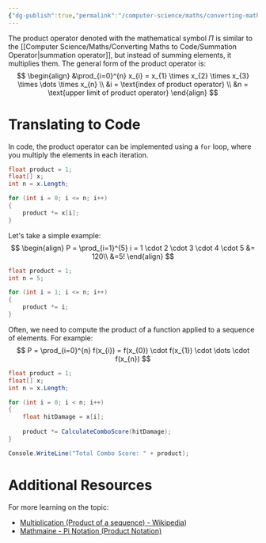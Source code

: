 ```yaml
---
{"dg-publish":true,"permalink":"/computer-science/maths/converting-maths-to-code/product-operator/","tags":["beginner","intermediate"],"noteIcon":"1"}
---
```


The product operator denoted with the mathematical symbol $\Pi$ is similar to the [[Computer Science/Maths/Converting Maths to Code/Summation Operator\|summation operator]], but instead of summing elements, it multiplies them. The general form of the product operator is:
$$
\begin{align}
&\prod_{i=0}^{n} x_{i} = x_{1} \times x_{2} \times x_{3} \times \dots \times x_{n} \\
&i = \text{index of product operator} \\
&n = \text{upper limit of product operator}
\end{align}
$$
# Translating to Code

In code, the product operator can be implemented using a `for` loop, where you multiply the elements in each iteration.

```csharp
float product = 1;
float[] x;
int n = x.Length;

for (int i = 0; i <= n; i++)
{
    product *= x[i];
}
```

Let's take a simple example:
$$
\begin{align}
P = \prod_{i=1}^{5} i = 1 \cdot 2 \cdot 3 \cdot 4 \cdot 5 &=  120\\
&=5!
\end{align}
$$

```csharp
float product = 1;
int n = 5;

for (int i = 1; i <= n; i++)
{
    product *= i;
}
```

Often, we need to compute the product of a function applied to a sequence of elements. For example:
$$
P = \prod_{i=0}^{n} f(x_{i}) = f(x_{0}) \cdot f(x_{1}) \cdot \dots \cdot f(x_{n})
$$

```csharp
float product = 1;
float[] x;
int n = x.Length;

for (int i = 0; i < n; i++)
{
    float hitDamage = x[i];
    
    product *= CalculateComboScore(hitDamage);
}

Console.WriteLine("Total Combo Score: " + product);
```

# Additional Resources

For more learning on the topic:
- [Multiplication (Product of a sequence) - Wikipedia](https://en.wikipedia.org/wiki/Multiplication#Product_of_a_sequence))
- [Mathmaine - Pi Notation (Product Notation)](https://mathmaine.com/2018/03/04/pi-notation/)

